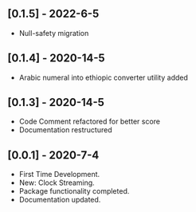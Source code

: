 ## [0.1.5] - 2022-6-5

* Null-safety migration
## [0.1.4] - 2020-14-5

* Arabic numeral into ethiopic converter utility added


## [0.1.3] - 2020-14-5

* Code Comment refactored for better score
* Documentation restructured


## [0.0.1] - 2020-7-4

* First Time Development.
* New: Clock Streaming.
* Package functionality completed.
* Documentation updated.

